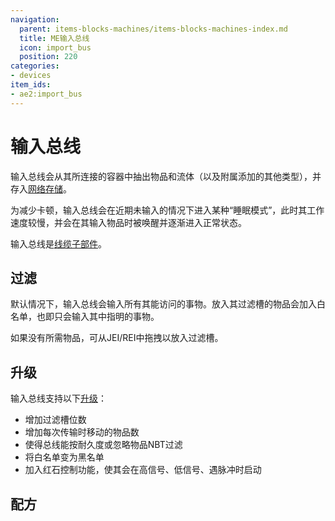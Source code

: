 ```yaml
---
navigation:
  parent: items-blocks-machines/items-blocks-machines-index.md
  title: ME输入总线
  icon: import_bus
  position: 220
categories:
- devices
item_ids:
- ae2:import_bus
---
```


# 输入总线

<GameScene zoom="8" background="transparent">
<ImportStructure src="../assets/blocks/import_bus.snbt" />
</GameScene>

输入总线会从其所连接的容器中抽出物品和流体（以及附属添加的其他类型），并存入[网络存储](../ae2-mechanics/import-export-storage.md)。

为减少卡顿，输入总线会在近期未输入的情况下进入某种“睡眠模式”，此时其工作速度较慢，并会在其输入物品时被唤醒并逐渐进入正常状态。

输入总线是[线缆子部件](../ae2-mechanics/cable-subparts.md)。

## 过滤

默认情况下，输入总线会输入所有其能访问的事物。放入其过滤槽的物品会加入白名单，也即只会输入其中指明的事物。

如果没有所需物品，可从JEI/REI中拖拽以放入过滤槽。

## 升级

输入总线支持以下[升级](upgrade_cards.md)：

*   <ItemLink id="capacity_card" />增加过滤槽位数
*   <ItemLink id="speed_card" />增加每次传输时移动的物品数
*   <ItemLink id="fuzzy_card" />使得总线能按耐久度或忽略物品NBT过滤
*   <ItemLink id="inverter_card" />将白名单变为黑名单
*   <ItemLink id="redstone_card" />加入红石控制功能，使其会在高信号、低信号、遇脉冲时启动

## 配方

<RecipeFor id="import_bus" />
